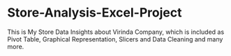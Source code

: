 # Store-Analysis-Excel-Project
This is My Store Data Insights about Virinda Company, which is included as Pivot Table, Graphical Representation, Slicers and Data Cleaning and many more.
